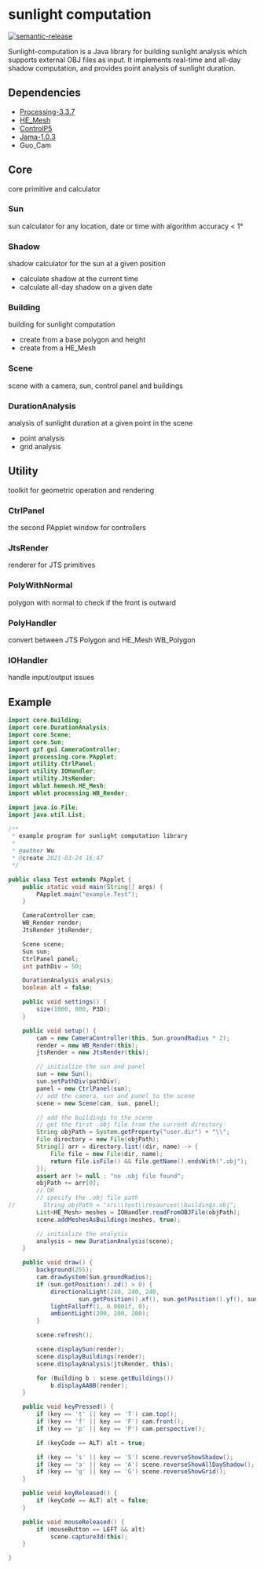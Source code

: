 # sunlight computation
[![semantic-release](https://img.shields.io/badge/%20%20%F0%9F%93%A6%F0%9F%9A%80-semantic--release-e10079.svg)](https://github.com/semantic-release/semantic-release)

Sunlight-computation is a Java library for building sunlight analysis which supports external OBJ files as input. It implements real-time and all-day shadow computation, and provides point analysis of sunlight duration.
## Dependencies
- [Processing-3.3.7](https://github.com/processing/processing/releases/tag/processing-0264-3.3.7)
- [HE_Mesh](https://github.com/wblut/HE_Mesh)
- [ControlP5](https://github.com/sojamo/controlp5)
- [Jama-1.0.3](https://math.nist.gov/javanumerics/jama/)
- Guo_Cam
## Core
core primitive and calculator
### Sun
sun calculator for any location, date or time with algorithm accuracy < 1°
### Shadow
shadow calculator for the sun at a given position
- calculate shadow at the current time
- calculate all-day shadow on a given date
### Building
building for sunlight computation
- create from a base polygon and height
- create from a HE_Mesh
### Scene
scene with a camera, sun, control panel and buildings
### DurationAnalysis
analysis of sunlight duration at a given point in the scene
- point analysis
- grid analysis
## Utility
toolkit for geometric operation and rendering
### CtrlPanel
the second PApplet window for controllers
### JtsRender
renderer for JTS primitives
### PolyWithNormal
polygon with normal to check if the front is outward
### PolyHandler
convert between JTS Polygon and HE_Mesh WB_Polygon
### IOHandler
handle input/output issues
## Example
```java
import core.Building;
import core.DurationAnalysis;
import core.Scene;
import core.Sun;
import gzf.gui.CameraController;
import processing.core.PApplet;
import utility.CtrlPanel;
import utility.IOHandler;
import utility.JtsRender;
import wblut.hemesh.HE_Mesh;
import wblut.processing.WB_Render;

import java.io.File;
import java.util.List;

/**
 * example program for sunlight-computation library
 *
 * @author Wu
 * @create 2021-03-24 16:47
 */

public class Test extends PApplet {
    public static void main(String[] args) {
        PApplet.main("example.Test");
    }

    CameraController cam;
    WB_Render render;
    JtsRender jtsRender;

    Scene scene;
    Sun sun;
    CtrlPanel panel;
    int pathDiv = 50;

    DurationAnalysis analysis;
    boolean alt = false;

    public void settings() {
        size(1000, 800, P3D);
    }

    public void setup() {
        cam = new CameraController(this, Sun.groundRadius * 2);
        render = new WB_Render(this);
        jtsRender = new JtsRender(this);

        // initialize the sun and panel
        sun = new Sun();
        sun.setPathDiv(pathDiv);
        panel = new CtrlPanel(sun);
        // add the camera, sun and panel to the scene
        scene = new Scene(cam, sun, panel);

        // add the buildings to the scene
        // get the first .obj file from the current directory
        String objPath = System.getProperty("user.dir") + "\\";
        File directory = new File(objPath);
        String[] arr = directory.list((dir, name) -> {
            File file = new File(dir, name);
            return file.isFile() && file.getName().endsWith(".obj");
        });
        assert arr != null : "no .obj file found";
        objPath += arr[0];
        // OR
        // specify the .obj file path
//        String objPath = "src\\test\\resources\\buildings.obj";
        List<HE_Mesh> meshes = IOHandler.readFromOBJFile(objPath);
        scene.addMeshesAsBuildings(meshes, true);

        // initialize the analysis
        analysis = new DurationAnalysis(scene);
    }

    public void draw() {
        background(255);
        cam.drawSystem(Sun.groundRadius);
        if (sun.getPosition().zd() > 0) {
            directionalLight(240, 240, 240,
                    sun.getPosition().xf(), sun.getPosition().yf(), sun.getPosition().zf());
            lightFalloff(1, 0.0001f, 0);
            ambientLight(200, 200, 200);
        }

        scene.refresh();

        scene.displaySun(render);
        scene.displayBuildings(render);
        scene.displayAnalysis(jtsRender, this);

        for (Building b : scene.getBuildings())
            b.displayAABB(render);
    }

    public void keyPressed() {
        if (key == 't' || key == 'T') cam.top();
        if (key == 'f' || key == 'F') cam.front();
        if (key == 'p' || key == 'P') cam.perspective();

        if (keyCode == ALT) alt = true;

        if (key == 's' || key == 'S') scene.reverseShowShadow();
        if (key == 'a' || key == 'A') scene.reverseShowAllDayShadow();
        if (key == 'g' || key == 'G') scene.reverseShowGrid();
    }

    public void keyReleased() {
        if (keyCode == ALT) alt = false;
    }

    public void mouseReleased() {
        if (mouseButton == LEFT && alt)
            scene.capture3d(this);
    }

}
```